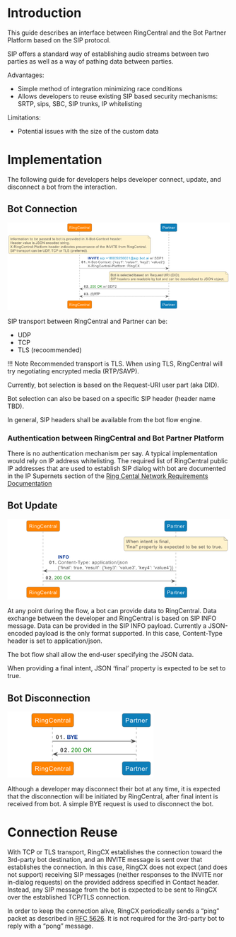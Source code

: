 # Introduction

This guide describes an interface between RingCentral and the Bot Partner Platform based on the SIP protocol.

SIP offers a standard way of establishing audio streams between two parties as well as a way of pathing data between parties.

Advantages:

* Simple method of integration minimizing race conditions
* Allows developers to reuse existing SIP based security mechanisms: SRTP, sips, SBC, SIP trunks, IP whitelisting

Limitations:

* Potential issues with the size of the custom data

# Implementation

The following guide for developers helps developer connect, update, and disconnect a bot from the interaction.

## Bot Connection

<img class="img-fluid" width="871" src="../images/bot-connection-diagram.png">

SIP transport between RingCentral and Partner can be:

* UDP
* TCP 
* TLS (recoommended)

!!! Note
    Recommended transport is TLS.
    When using TLS, RingCentral will try negotiating encrypted media (RTP/SAVP). 

Currently, bot selection is based on the Request-URI user part (aka DID).

Bot selection can also be based on a specific SIP header (header name TBD).

In general, SIP headers shall be available from the bot flow engine.

### Authentication between RingCentral and Bot Partner Platform

There is no authentication mechanism per say. A typical implementation would rely on IP address whitelisting. The required list of RingCentral public IP addresses that are used to establish SIP dialog with bot are documented in the IP Supernets section of the [Ring Cental Network Requirements Documentation](https://support.ringcentral.com/article-v2/Network-requirements.html?brand=RingCentral&product=RingEX&language=en_US)

## Bot Update

<img class="img-fluid" width="638" src="../images/bot-update-diagram.png">

At any point during the flow, a bot can provide data to RingCentral. Data exchange between the developer and RingCentral is based on SIP INFO message. Data can be provided in the SIP INFO payload. Currently a JSON-encoded payload is the only format supported. In this case, Content-Type header is set to application/json.

The bot flow shall allow the end-user specifying the JSON data.

When providing a final intent, JSON ‘final’ property is expected to be set to true.

## Bot Disconnection

<img class="img-fluid" width="330" src="../images/bot-disconnection-diagram.png">

Although a developer may disconnect their bot at any time, it is expected that the disconnection will be initiated by RingCentral, after final intent is received from bot. A simple BYE request is used to disconnect the bot.

# Connection Reuse

With TCP or TLS transport, RingCX establishes the connection toward the 3rd-party bot destination, and an INVITE message is sent over that establishes the connection. In this case, RingCX does not expect (and does not support) receiving SIP messages (neither responses to the INVITE nor in-dialog requests) on the provided address specified in Contact header. Instead, any SIP message from the bot is expected to be sent to RingCX over the established TCP/TLS connection.

In order to keep the connection alive, RingCX periodically sends a “ping” packet as described in [RFC 5626](https://datatracker.ietf.org/doc/html/rfc5626#section-4.4.1). It is not required for the 3rd-party bot to reply with a “pong” message.
